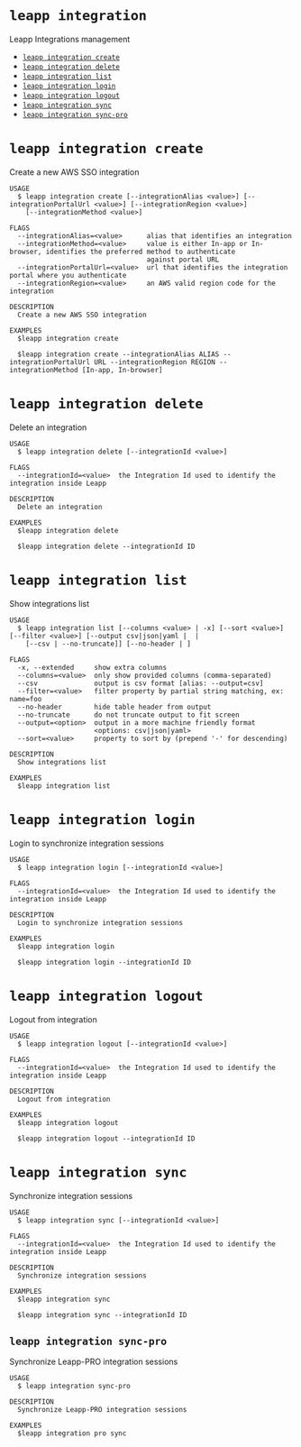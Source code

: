 `leapp integration`
===================

Leapp Integrations management

* [`leapp integration create`](#leapp-integration-create)
* [`leapp integration delete`](#leapp-integration-delete)
* [`leapp integration list`](#leapp-integration-list)
* [`leapp integration login`](#leapp-integration-login)
* [`leapp integration logout`](#leapp-integration-logout)
* [`leapp integration sync`](#leapp-integration-sync)
* [`leapp integration sync-pro`](#leapp-integration-sync-pro)

# `leapp integration create`

Create a new AWS SSO integration

```console
USAGE
  $ leapp integration create [--integrationAlias <value>] [--integrationPortalUrl <value>] [--integrationRegion <value>]
    [--integrationMethod <value>]

FLAGS
  --integrationAlias=<value>      alias that identifies an integration
  --integrationMethod=<value>     value is either In-app or In-browser, identifies the preferred method to authenticate
                                  against portal URL
  --integrationPortalUrl=<value>  url that identifies the integration portal where you authenticate
  --integrationRegion=<value>     an AWS valid region code for the integration

DESCRIPTION
  Create a new AWS SSO integration

EXAMPLES
  $leapp integration create

  $leapp integration create --integrationAlias ALIAS --integrationPortalUrl URL --integrationRegion REGION --integrationMethod [In-app, In-browser]
```

# `leapp integration delete`

Delete an integration

```console
USAGE
  $ leapp integration delete [--integrationId <value>]

FLAGS
  --integrationId=<value>  the Integration Id used to identify the integration inside Leapp

DESCRIPTION
  Delete an integration

EXAMPLES
  $leapp integration delete

  $leapp integration delete --integrationId ID
```

# `leapp integration list`

Show integrations list

```console
USAGE
  $ leapp integration list [--columns <value> | -x] [--sort <value>] [--filter <value>] [--output csv|json|yaml |  |
    [--csv | --no-truncate]] [--no-header | ]

FLAGS
  -x, --extended     show extra columns
  --columns=<value>  only show provided columns (comma-separated)
  --csv              output is csv format [alias: --output=csv]
  --filter=<value>   filter property by partial string matching, ex: name=foo
  --no-header        hide table header from output
  --no-truncate      do not truncate output to fit screen
  --output=<option>  output in a more machine friendly format
                     <options: csv|json|yaml>
  --sort=<value>     property to sort by (prepend '-' for descending)

DESCRIPTION
  Show integrations list

EXAMPLES
  $leapp integration list
```

# `leapp integration login`

Login to synchronize integration sessions

```console
USAGE
  $ leapp integration login [--integrationId <value>]

FLAGS
  --integrationId=<value>  the Integration Id used to identify the integration inside Leapp

DESCRIPTION
  Login to synchronize integration sessions

EXAMPLES
  $leapp integration login

  $leapp integration login --integrationId ID
```

# `leapp integration logout`

Logout from integration

```console
USAGE
  $ leapp integration logout [--integrationId <value>]

FLAGS
  --integrationId=<value>  the Integration Id used to identify the integration inside Leapp

DESCRIPTION
  Logout from integration

EXAMPLES
  $leapp integration logout

  $leapp integration logout --integrationId ID
```

# `leapp integration sync`

Synchronize integration sessions

```console
USAGE
  $ leapp integration sync [--integrationId <value>]

FLAGS
  --integrationId=<value>  the Integration Id used to identify the integration inside Leapp

DESCRIPTION
  Synchronize integration sessions

EXAMPLES
  $leapp integration sync

  $leapp integration sync --integrationId ID
```

## `leapp integration sync-pro`

Synchronize Leapp-PRO integration sessions

```
USAGE
  $ leapp integration sync-pro

DESCRIPTION
  Synchronize Leapp-PRO integration sessions

EXAMPLES
  $leapp integration pro sync
```
